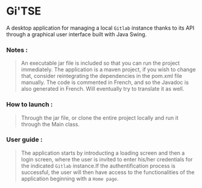 # Gi'TSE
A desktop application for managing a local `Gitlab` instance thanks to its API through a graphical user interface built with Java Swing.  

### Notes : 

> An executable jar file is included so that you can run the project immediately.
> The application is a maven project, if you wish to change that, consider reintegrating the dependencies
      in the pom.xml file manually.
> The code is commented in French, and so the Javadoc is also generated in French. Will eventually try to translate it as well.

### How to launch :

> Through the jar file, or clone the entire project locally and run it through the Main class.


### User guide :

> The application starts by introducting a loading screen and then a login screen, where the user is invited to enter 
his/her credentials for the indicated `Gitlab` instance.If the authentification process is successful, the user will 
then have access to the functionalities of the application beginning with a `Home page`.






